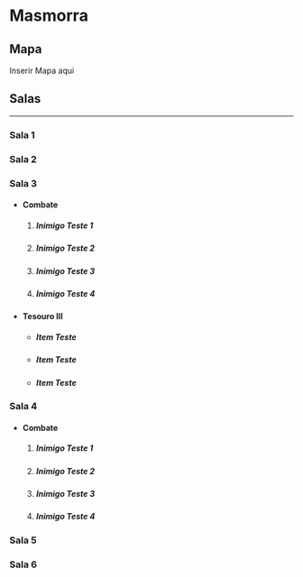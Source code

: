 # Masmorra

## Mapa

Inserir Mapa aqui

## Salas

***

### Sala 1

### Sala 2

### Sala 3

- #### Combate

  1. ##### Inimigo Teste 1

  2. ##### Inimigo Teste 2

  3. ##### Inimigo Teste 3

  4. ##### Inimigo Teste 4

- #### Tesouro III

  - ##### Item Teste

  - ##### Item Teste

  - ##### Item Teste

### Sala 4

- #### Combate

  1. ##### Inimigo Teste 1

  2. ##### Inimigo Teste 2

  3. ##### Inimigo Teste 3

  4. ##### Inimigo Teste 4

### Sala 5

### Sala 6

